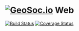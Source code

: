# [![GeoSoc.io](https://avatars2.githubusercontent.com/u/27577422?v=3&s=25)](https://github.com/geosocio) Web

[![Build Status](https://travis-ci.org/geosocio/web.svg?branch=develop)](https://travis-ci.org/geosocio/web) [![Coverage Status](https://coveralls.io/repos/github/geosocio/web/badge.svg?branch=develop)](https://coveralls.io/github/geosocio/web?branch=develop)
